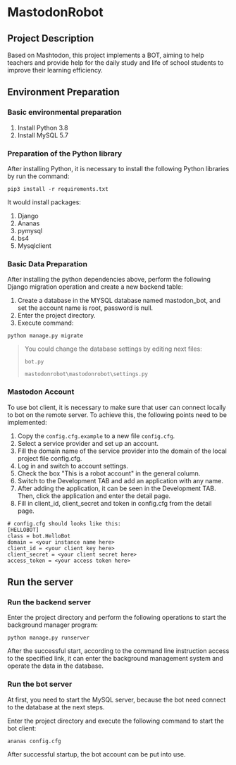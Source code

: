 # MastodonRobot

## Project Description

Based on Mashtodon, this project implements a BOT, aiming to help teachers and provide help for the daily study and life of school students to improve their learning efficiency.

## Environment Preparation

### Basic environmental preparation

1. Install Python 3.8
2. Install MySQL 5.7

### Preparation of the Python library

After installing Python, it is necessary to install the following Python libraries by run the command:

```
pip3 install -r requirements.txt
```
It would install packages:

1. Django
2. Ananas
3. pymysql
4. bs4
5. Mysqlclient

### Basic Data Preparation
After installing the python dependencies above, perform the following Django migration operation and create a new backend table:
1. Create a database in the MYSQL database named mastodon_bot, and set the account name is root, password is null.
2. Enter the project directory.
3. Execute command:
```
python manage.py migrate
```

> You could change the database settings by editing next files:
> 
> `bot.py`
> 
> `mastodonrobot\mastodonrobot\settings.py`

### Mastodon Account

To use bot client, it is necessary to make sure that user can connect locally to bot
on the remote server.
To achieve this, the following points need to be implemented:

1. Copy the `config.cfg.example` to a new file `config.cfg`.
2. Select a service provider and set up an account.
3. Fill the domain name of the service provider into the domain of the local project file config.cfg.
4. Log in and switch to account settings.
5. Check the box "This is a robot account" in the general column.
6. Switch to the Development TAB and add an application with any name.
7. After adding the application, it can be seen in the Development TAB. Then, click the application and enter the detail page.
8. Fill in client_id, client_secret and token in config.cfg from the detail page.

```
# config.cfg should looks like this:
[HELLOBOT]
class = bot.HelloBot
domain = <your instance name here>
client_id = <your client key here>
client_secret = <your client secret here>
access_token = <your access token here>
```

## Run the server

### Run the backend server

Enter the project directory and perform the following operations to start the background manager program: 
```
python manage.py runserver
```
After the successful start, according to the command line instruction access to the specified link, it can enter the background management system and operate the data in the database.

### Run the bot server

At first, you need to start the MySQL server, because the bot need connect to the database at the next steps.

Enter the project directory and execute the following command to start the bot client: 
```
ananas config.cfg
```
After successful startup, the bot account can be put into use.
